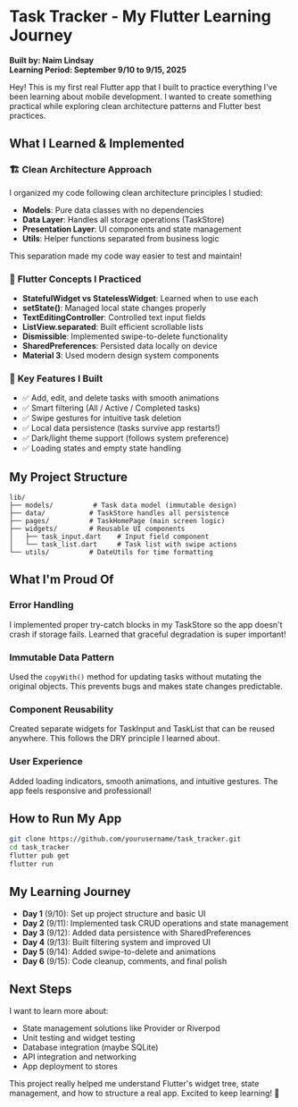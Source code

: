 # Task Tracker - My Flutter Learning Journey
**Built by: Naim Lindsay**  
**Learning Period: September 9/10 to 9/15, 2025**

Hey! This is my first real Flutter app that I built to practice everything I've been learning about mobile development. I wanted to create something practical while exploring clean architecture patterns and Flutter best practices.

## What I Learned & Implemented

### 🏗️ **Clean Architecture Approach**
I organized my code following clean architecture principles I studied:
- **Models**: Pure data classes with no dependencies
- **Data Layer**: Handles all storage operations (TaskStore)
- **Presentation Layer**: UI components and state management
- **Utils**: Helper functions separated from business logic

This separation made my code way easier to test and maintain!

### 📱 **Flutter Concepts I Practiced**
- **StatefulWidget vs StatelessWidget**: Learned when to use each
- **setState()**: Managed local state changes properly
- **TextEditingController**: Controlled text input fields
- **ListView.separated**: Built efficient scrollable lists
- **Dismissible**: Implemented swipe-to-delete functionality
- **SharedPreferences**: Persisted data locally on device
- **Material 3**: Used modern design system components

### 🎯 **Key Features I Built**
- ✅ Add, edit, and delete tasks with smooth animations
- ✅ Smart filtering (All / Active / Completed tasks)
- ✅ Swipe gestures for intuitive task deletion
- ✅ Local data persistence (tasks survive app restarts!)
- ✅ Dark/light theme support (follows system preference)
- ✅ Loading states and empty state handling

## My Project Structure
```
lib/
├── models/          # Task data model (immutable design)
├── data/           # TaskStore handles all persistence
├── pages/          # TaskHomePage (main screen logic)
├── widgets/        # Reusable UI components
│   ├── task_input.dart    # Input field component
│   └── task_list.dart     # Task list with swipe actions
└── utils/          # DateUtils for time formatting
```

## What I'm Proud Of

### **Error Handling**
I implemented proper try-catch blocks in my TaskStore so the app doesn't crash if storage fails. Learned that graceful degradation is super important!

### **Immutable Data Pattern**
Used the `copyWith()` method for updating tasks without mutating the original objects. This prevents bugs and makes state changes predictable.

### **Component Reusability**
Created separate widgets for TaskInput and TaskList that can be reused anywhere. This follows the DRY principle I learned about.

### **User Experience**
Added loading indicators, smooth animations, and intuitive gestures. The app feels responsive and professional!

## How to Run My App
```bash
git clone https://github.com/yourusername/task_tracker.git
cd task_tracker
flutter pub get
flutter run
```

## My Learning Journey
- **Day 1** (9/10): Set up project structure and basic UI
- **Day 2** (9/11): Implemented task CRUD operations and state management
- **Day 3** (9/12): Added data persistence with SharedPreferences
- **Day 4** (9/13): Built filtering system and improved UI
- **Day 5** (9/14): Added swipe-to-delete and animations
- **Day 6** (9/15): Code cleanup, comments, and final polish

## Next Steps
I want to learn more about:
- State management solutions like Provider or Riverpod
- Unit testing and widget testing
- Database integration (maybe SQLite)
- API integration and networking
- App deployment to stores

This project really helped me understand Flutter's widget tree, state management, and how to structure a real app. Excited to keep learning! 🚀